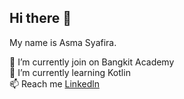 ## Hi there 👋

My name is Asma Syafira.<br>

🔭 I’m currently join on Bangkit Academy  
🌱 I’m currently learning Kotlin  
📫 Reach me [Linkedln](https://www.linkedin.com/in/asma-syafira-647a2316b/)
